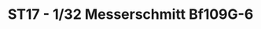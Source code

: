 ---
layout: product
title: " ST17 - 1/32 Messerschmitt Bf109G-6"
price: "6200" 
desc: "Maketa"
img_path: "/assets/img/HASE 08067.webp"
brand: "Hasegawa"
available: false
special_offer: false
new: false
soon: false
cat: "010000"
subcat: "015700"
subsubcat: "0N/A"
sifra: "HASE 08067"
popular: false
spec: false
---
